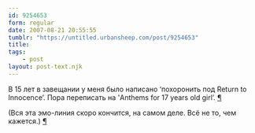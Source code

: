 ```yaml
---
id: 9254653
form: regular
date: 2007-08-21 20:55:55
tumblr: "https://untitled.urbansheep.com/post/9254653"
title:
tags:
    - post
layout: post-text.njk
---
```


<p>В 15 лет в завещании у меня было написано &lsquo;похоронить под Return to Innocence&rsquo;. Пора переписать на 'Anthems for 17 years old girl&rsquo;. <a href="http://twitter.com/urbansheep/statuses/218480012">¶</a></p>

<p>(Вся эта эмо-линия скоро кончится, на самом деле. Всё не то, чем кажется.) <a href="http://twitter.com/urbansheep/statuses/218484442">¶</a></p>